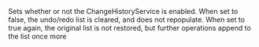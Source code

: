 Sets whether or not the ChangeHistoryService is enabled. When set to
false, the undo/redo list is cleared, and does not repopulate. When set to
true again, the original list is not restored, but further operations
append to the list once more